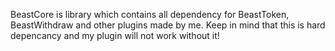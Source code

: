 BeastCore is library which contains all dependency for BeastToken, BeastWithdraw and other plugins made by me.
Keep in mind that this is hard depencancy and my plugin will not work without it!
